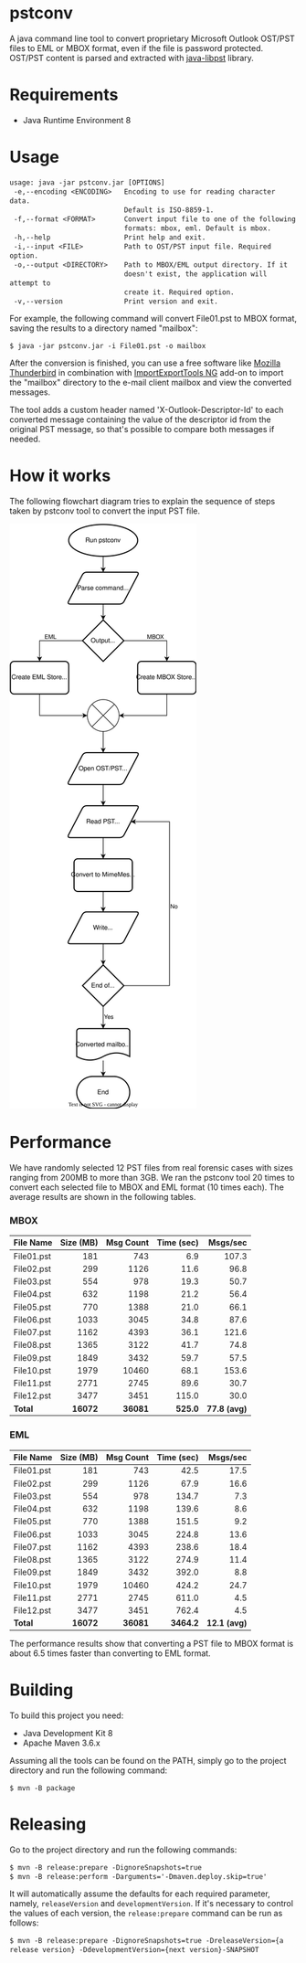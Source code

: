 # pstconv

A java command line tool to convert proprietary Microsoft Outlook OST/PST files 
to EML or MBOX format, even if the file is password protected. OST/PST content is parsed and extracted with [java-libpst](https://github.com/rjohnsondev/java-libpst) library.



# Requirements

- Java Runtime Environment 8

# Usage

```console
usage: java -jar pstconv.jar [OPTIONS]
 -e,--encoding <ENCODING>   Encoding to use for reading character data.
                            Default is ISO-8859-1.
 -f,--format <FORMAT>       Convert input file to one of the following
                            formats: mbox, eml. Default is mbox.
 -h,--help                  Print help and exit.
 -i,--input <FILE>          Path to OST/PST input file. Required option.
 -o,--output <DIRECTORY>    Path to MBOX/EML output directory. If it
                            doesn't exist, the application will attempt to
                            create it. Required option.
 -v,--version               Print version and exit.
```

For example, the following command will convert File01.pst to MBOX format, saving the results to a directory named "mailbox":

```console
$ java -jar pstconv.jar -i File01.pst -o mailbox
```

After the conversion is finished, you can use a free software like [Mozilla Thunderbird](https://www.thunderbird.net/) in combination with [ImportExportTools NG](https://addons.thunderbird.net/en-US/thunderbird/addon/importexporttools-ng/) add-on to import the "mailbox" directory to the e-mail client mailbox and view the converted messages.

The tool adds a custom header named 'X-Outlook-Descriptor-Id' to each converted message containing the value of the descriptor id from the original PST message, so that's possible to compare both messages if needed.

# How it works

The following flowchart diagram tries to explain the sequence of steps taken by pstconv tool to convert the input PST file.

![pstconv flowchart](doc/pstconv-flowchart.svg)

# Performance

We have randomly selected 12 PST files from real forensic cases with sizes ranging from 200MB to more than 3GB. We ran the pstconv tool 20 times to convert each selected file to MBOX and EML format (10 times each). The average results are shown in the following tables.

### MBOX

| File Name  | Size (MB) | Msg Count | Time (sec)     | Msgs/sec       |
|   :---     |    ---:   |    ---:   |    ---:        |   ---:         |
| File01.pst | 181       | 743       | 6.9            | 107.3          |
| File02.pst | 299       | 1126      | 11.6           | 96.8           |
| File03.pst | 554       | 978       | 19.3           | 50.7           |
| File04.pst | 632       | 1198      | 21.2           | 56.4           |
| File05.pst | 770       | 1388      | 21.0           | 66.1           |
| File06.pst | 1033      | 3045      | 34.8           | 87.6           |
| File07.pst | 1162      | 4393      | 36.1           | 121.6          |
| File08.pst | 1365      | 3122      | 41.7           | 74.8           |
| File09.pst | 1849      | 3432      | 59.7           | 57.5           |
| File10.pst | 1979      | 10460     | 68.1           | 153.6          |
| File11.pst | 2771      | 2745      | 89.6           | 30.7           |
| File12.pst | 3477      | 3451      | 115.0          | 30.0           |
| **Total**  | **16072** | **36081** | **525.0**      | **77.8 (avg)** |

### EML

| File Name  | Size (MB) | Msg Count | Time (sec)     | Msgs/sec       |
|   :---     |    ---:   |    ---:   |    ---:        |   ---:         |
| File01.pst | 181       | 743       | 42.5           | 17.5           |
| File02.pst | 299       | 1126      | 67.9           | 16.6           |
| File03.pst | 554       | 978       | 134.7          | 7.3            |
| File04.pst | 632       | 1198      | 139.6          | 8.6            |
| File05.pst | 770       | 1388      | 151.5          | 9.2            |
| File06.pst | 1033      | 3045      | 224.8          | 13.6           |
| File07.pst | 1162      | 4393      | 238.6          | 18.4           |
| File08.pst | 1365      | 3122      | 274.9          | 11.4           |
| File09.pst | 1849      | 3432      | 392.0          | 8.8            |
| File10.pst | 1979      | 10460     | 424.2          | 24.7           |
| File11.pst | 2771      | 2745      | 611.0          | 4.5            |
| File12.pst | 3477      | 3451      | 762.4          | 4.5            |
| **Total**  | **16072** | **36081** | **3464.2**     | **12.1 (avg)** |

The performance results show that converting a PST file to MBOX format is about 6.5 times faster than converting to EML format.

# Building

To build this project you need:

- Java Development Kit 8
- Apache Maven 3.6.x

Assuming all the tools can be found on the PATH, simply go to the project 
directory and run the following command:

```console
$ mvn -B package
```

# Releasing

Go to the project directory and run the following commands:

```console
$ mvn -B release:prepare -DignoreSnapshots=true
$ mvn -B release:perform -Darguments='-Dmaven.deploy.skip=true' 
```

It will automatically assume the defaults for each required parameter, namely,
`releaseVersion` and `developmentVersion`. If it's necessary to control the values 
of each version, the `release:prepare` command can be run as follows:

```console
$ mvn -B release:prepare -DignoreSnapshots=true -DreleaseVersion={a release version} -DdevelopmentVersion={next version}-SNAPSHOT
```